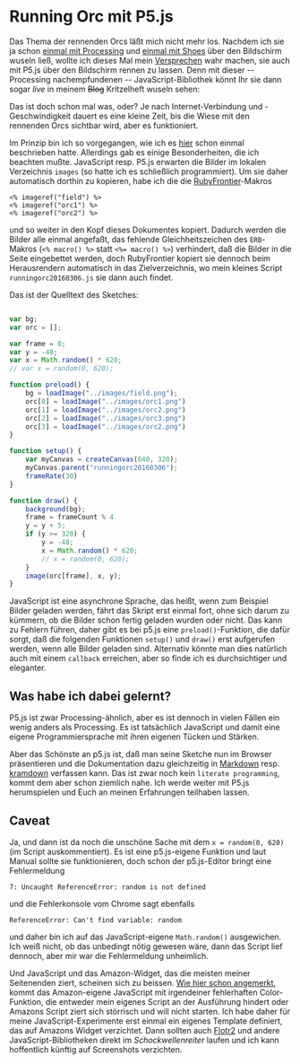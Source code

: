 # Running Orc mit P5.js

Das Thema der rennenden Orcs läßt mich nicht mehr los. Nachdem ich sie ja schon [einmal mit Processing][1] und [einmal mit Shoes][2] über den Bildschirm wuseln ließ, wollte ich dieses Mal mein [Versprechen][3] wahr machen, sie auch mit P5.js über den Bildschirm rennen zu lassen. Denn mit dieser -- Processing nachempfundenen -- JavaScript-Bibliothek könnt Ihr sie dann sogar *live* in meinem <del>Blog</del> Kritzelheft wuseln sehen:

<div id="runningorc20160306"></div>

Das ist doch schon mal was, oder? Je nach Internet-Verbindung und -Geschwindigkeit dauert es eine kleine Zeit, bis die Wiese mit den rennenden Orcs sichtbar wird, aber es funktioniert.

Im Prinzip bin ich so vorgegangen, wie ich es [hier][3] schon einmal beschrieben hatte. Allerdings gab es einige Besonderheiten, die ich beachten mußte. JavaScript resp. P5.js erwarten die Bilder im lokalen Verzeichnis `images` (so hatte ich es schließlich programmiert). Um sie daher automatisch dorthin zu kopieren, habe ich die die [RubyFrontier][7]-Makros

	<% imageref("field") %>
	<% imageref("orc1") %>
	<% imageref("orc2") %>
	
und so weiter in den Kopf dieses Dokumentes kopiert. Dadurch werden die Bilder alle einmal angefaßt, das fehlende Gleichheitszeichen des `ERB`-Makros (`<% macro() %>` statt `<%= macro() %>`) verhindert, daß die Bilder in die Seite eingebettet werden, doch RubyFrontier kopiert sie dennoch beim Herausrendern automatisch in das Zielverzeichnis, wo mein kleines Script `runningorc20160306.js` sie dann auch findet.

Das ist der Quelltext des Sketches:

~~~javascript

var bg;
var orc = [];

var frame = 0;
var y = -48;
var x = Math.random() * 620;
// var x = random(0, 620);

function preload() {
    bg = loadImage("../images/field.png");
    orc[0] = loadImage("../images/orc1.png")
    orc[1] = loadImage("../images/orc2.png")
    orc[2] = loadImage("../images/orc3.png")
    orc[3] = loadImage("../images/orc2.png")
}

function setup() {
    var myCanvas = createCanvas(640, 320);
    myCanvas.parent("runningorc20160306");
    frameRate(30)
}

function draw() {
    background(bg);
    frame = frameCount % 4
    y = y + 5;
    if (y >= 320) {
        y = -48;
        x = Math.random() * 620;
        // x = random(0, 620);
    }
    image(orc[frame], x, y);
}

~~~

JavaScript ist eine asynchrone Sprache, das heißt, wenn zum Beispiel Bilder geladen werden, fährt das Skript erst einmal fort, ohne sich darum zu kümmern, ob die Bilder schon fertig geladen wurden oder nicht. Das kann zu Fehlern führen, daher gibt es bei p5.js eine `preload()`-Funktion, die dafür sorgt, daß die folgenden Funktionen `setup()` und `draw()` erst aufgerufen werden, wenn alle Bilder geladen sind. Alternativ könnte man dies natürlich auch mit einem `callback` erreichen, aber so finde ich es durchsichtiger und eleganter.

## Was habe ich dabei gelernt?

P5.js ist zwar Processing-ähnlich, aber es ist dennoch in vielen Fällen ein wenig anders als Processing. Es ist tatsächlich JavaScript und damit eine eigene Programmiersprache mit ihren eigenen Tücken und Stärken.

Aber das Schönste an p5.js ist, daß man seine Sketche nun im Browser präsentieren und die Dokumentation dazu gleichzeitig in [Markdown][8] resp. [kramdown][9] verfassen kann. Das ist zwar noch kein `literate programming`, kommt dem aber schon ziemlich nahe. Ich werde weiter mit P5.js herumspielen und Euch an meinen Erfahrungen teilhaben lassen.

## Caveat

Ja, und dann ist da noch die unschöne Sache mit dem `x = random(0, 620)` (im Script auskommentiert). Es ist eine p5.js-eigene Funktion und laut Manual sollte sie funktionieren, doch schon der p5.js-Editor bringt eine Fehlermeldung

	7: Uncaught ReferenceError: random is not defined

und die Fehlerkonsole vom Chrome sagt ebenfalls

	ReferenceError: Can't find variable: random

und daher bin ich auf das JavaScript-eigene `Math.random()` ausgewichen. Ich weiß nicht, ob das unbedingt nötig gewesen wäre, dann das Script lief dennoch, aber mir war die Fehlermeldung unheimlich.

Und JavaScript und das Amazon-Widget, das die meisten meiner Seitenenden ziert, scheinen sich zu beissen. [Wie hier schon angemerkt][10], kommt das Amazon-eigene JavaScript mit irgendeiner fehlerhaften Color-Funktion, die entweder mein eigenes Script an der Ausführung hindert oder Amazons Script ziert sich störrisch und will nicht starten. Ich habe daher für meine JavaScript-Experimente erst einmal ein eigenes Template definiert, das auf Amazons Widget verzichtet. Dann sollten auch [Flotr2][11] und andere JavaScript-Bibliotheken direkt im *Schockwellenreiter* laufen und ich kann hoffentlich künftig auf Screenshots verzichten.

<script src="../js/runningorc20160306.js" type="text/javascript" ></script>

[1]: http://blog.schockwellenreiter.de/2016/01/2016010704.html
[2]: http://blog.schockwellenreiter.de/2016/01/2016011304.html
[3]: http://blog.schockwellenreiter.de/2015/11/2015113001.html
[7]: http://cognitiones.kantel-chaos-team.de/webworking/staticsites/rubyfrontier.html
[8]: http://cognitiones.kantel-chaos-team.de/webworking/auszeichnungssprachen/markdown.html
[9]: http://cognitiones.kantel-chaos-team.de/webworking/auszeichnungssprachen/kramdown.html
[10]: http://blog.schockwellenreiter.de/2015/12/2015120205.html
[11]: http://cognitiones.kantel-chaos-team.de/multimedia/computergraphik/flotr2.html
